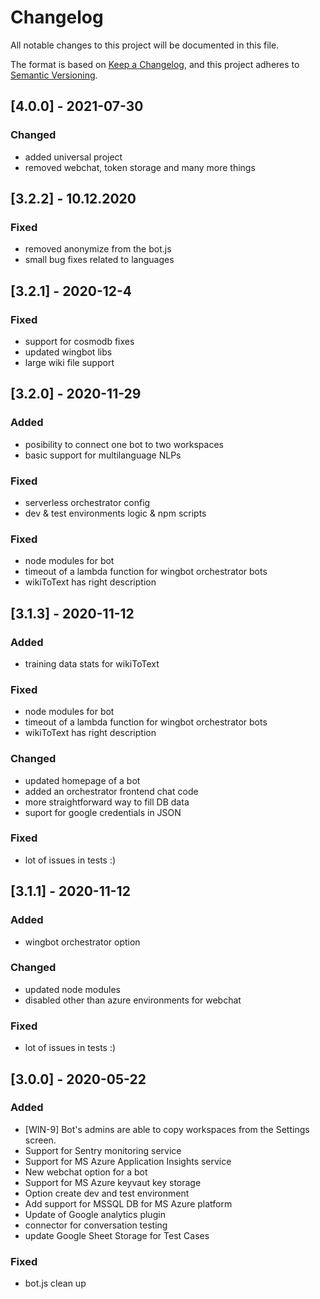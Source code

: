 # Changelog
All notable changes to this project will be documented in this file.

The format is based on [Keep a Changelog](https://keepachangelog.com/en/1.0.0/),
and this project adheres to [Semantic Versioning](https://semver.org/spec/v2.0.0.html).

## [4.0.0] - 2021-07-30

### Changed

- added universal project
- removed webchat, token storage and many more things
## [3.2.2] - 10.12.2020
### Fixed
- removed anonymize from the bot.js
- small bug fixes related to languages
## [3.2.1] - 2020-12-4
### Fixed
- support for cosmodb fixes
- updated wingbot libs
- large wiki file support

## [3.2.0] - 2020-11-29

### Added
- posibility to connect one bot to two workspaces
- basic support for multilanguage NLPs

### Fixed
- serverless orchestrator config
- dev & test environments logic & npm scripts

### Fixed
- node modules for bot
- timeout of a lambda function for wingbot orchestrator bots
- wikiToText has right description


## [3.1.3] - 2020-11-12

### Added
- training data stats for wikiToText
### Fixed
- node modules for bot
- timeout of a lambda function for wingbot orchestrator bots
- wikiToText has right description

### Changed
- updated homepage of a bot
- added an orchestrator frontend chat code
- more straightforward way to fill DB data
- suport for google credentials in JSON

### Fixed
- lot of issues in tests :)

## [3.1.1] - 2020-11-12

### Added
- wingbot orchestrator option

### Changed
- updated node modules
- disabled other than azure environments for webchat

### Fixed
- lot of issues in tests :)

## [3.0.0] - 2020-05-22
### Added
- [WIN-9] Bot's admins are able to copy workspaces from the Settings screen.
- Support for Sentry monitoring service
- Support for MS Azure Application Insights service
- New webchat option for a bot
- Support for MS Azure keyvaut key storage
- Option create dev and test environment
- Add support for MSSQL DB for MS Azure platform
- Update of Google analytics plugin
- connector for conversation testing
- update Google Sheet Storage for Test Cases

### Fixed
- bot.js clean up
